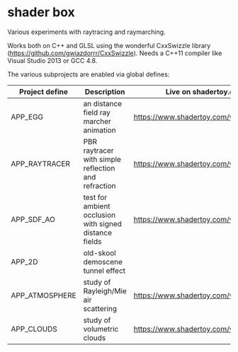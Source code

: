 # shader box
Various experiments with raytracing and raymarching.

Works both on C++ and GLSL using the wonderful CxxSwizzle library (https://github.com/gwiazdorrr/CxxSwizzle). Needs a C++11 compiler like Visual Studio 2013 or GCC 4.8.

The various subprojects are enabled via global defines:

Project define | Description | Live on shadertoy.com
---------------|--------------------------------------------------------|-------------------
APP_EGG        | an distance field ray marcher animation                | https://www.shadertoy.com/view/MlsGDf
APP_RAYTRACER  | PBR raytracer with simple reflection and refraction    | https://www.shadertoy.com/view/Xl2XW1
APP_SDF_AO     | test for ambient occlusion with signed distance fields | https://www.shadertoy.com/view/XtBGDW
APP_2D         | old-skool demoscene tunnel effect                      |
APP_ATMOSPHERE | study of Rayleigh/Mie air scattering                   | https://www.shadertoy.com/view/XtBXDz
APP_CLOUDS     | study of volumetric clouds                             | https://www.shadertoy.com/view/XtBXDw

